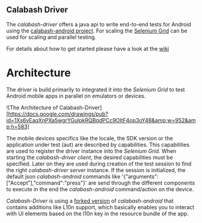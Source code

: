 ## Calabash Driver
The *calabash-driver* offers a java api to write end-to-end tests for Android using the [calabash-android project](http://github.com/calabash/calabash-android).
For scaling the [Selenium Grid](http://code.google.com/p/selenium/wiki/Grid2) can be used for scaling and parallel testing.

For details about how to get started please have a look at the [wiki](http://github.com/calabash-driver/calabash-driver/wiki/)

# Architecture

The driver is build primarily to integrated it into the *Selenium Grid* to test Android mobile apps in parallel on emulators or devices.

![The Architecture of Calabash-Driver][https://docs.google.com/drawings/pub?id=1Xs6yEaqXnPXa5wgrYGulpkRQBqdPCc9OltF4op3oY48&amp;w=952&amp;h=583]

The mobile devices specifics like the locale, the SDK version or the application under test (aut) are described by capabilities. 
This capabilities are used to register the driver instance into the *Selenium Grid*. When starting the *calabash-driver client*, the desired capabilities must be specified. Later on they are used during creation of the test session to find the right *calabash-driver server* instance.
If the session is initialized, the default json *calabash-android* commands like '{"arguments":["Accept"],"command":"press"}' are send through the different components to execute in the end the *calabash-android* command/action on the device.

*Calabash-Driver* is using a [forked version](https://github.com/calabash-driver/calabash-android) of *calabash-android* that contains additions like L10n support, which basically enables you to interact with UI elements based on the l10n key in the resource bundle of the app.